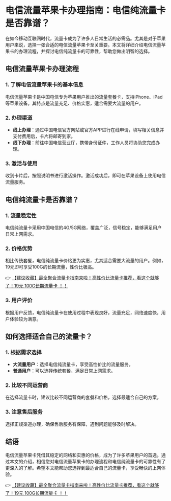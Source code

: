 # 电信流量苹果卡办理指南：电信纯流量卡是否靠谱？

在如今移动互联网时代，流量卡成为了许多人日常生活的必需品。尤其是对于苹果用户来说，选择一张合适的电信流量苹果卡至关重要。本文将详细介绍电信流量苹果卡的办理流程，并探讨电信纯流量卡的可靠性，帮助您做出明智的选择。

## 电信流量苹果卡办理流程

### 1. 了解电信流量苹果卡的基本信息
电信流量苹果卡是中国电信专为苹果用户推出的流量套餐卡，支持iPhone、iPad等苹果设备。其特点是流量充足、价格实惠，适合需要大流量的用户。

### 2. 办理渠道
- **线上办理**：通过中国电信官方网站或官方APP进行在线申请，填写相关信息并支付费用后，卡片将邮寄到家。
- **线下办理**：前往中国电信营业厅，携带身份证件，工作人员将协助您完成办理。

### 3. 激活与使用
收到卡片后，按照说明书进行激活操作。激活成功后，即可在苹果设备上使用电信流量服务。

## 电信纯流量卡是否靠谱？

### 1. 流量稳定性
电信纯流量卡采用中国电信的4G/5G网络，覆盖广泛，信号稳定，能够满足用户日常上网需求。

### 2. 价格优势
相比传统套餐，电信纯流量卡价格更为实惠，尤其适合需要大流量的用户。例如，19元即可享受100G的长期流量，性价比极高。

👉 [【建议收藏】最全聚合流量卡指南来啦！高性价比流量卡推荐，看这个就够了！19元 100G长期流量卡 ！！](https://bit.ly/Liuliangka)

### 3. 用户评价
根据用户反馈，电信纯流量卡在使用过程中表现良好，流量充足，网络速度快，用户体验较为满意。

## 如何选择适合自己的流量卡？

### 1. 根据需求选择
- **大流量用户**：选择电信纯流量卡，享受高性价比的流量服务。
- **普通用户**：可以选择传统套餐，满足日常上网需求。

### 2. 比较不同运营商
在选择流量卡时，建议比较不同运营商的套餐和价格，选择最适合自己的方案。

### 3. 注意售后服务
选择正规渠道办理，确保售后服务有保障，遇到问题能够及时解决。

## 结语

电信流量苹果卡凭借其稳定的网络和实惠的价格，成为了许多苹果用户的首选。通过本文的介绍，相信您对电信流量苹果卡的办理流程和电信纯流量卡的可靠性有了更深入的了解。希望本文能帮助您选择到最适合自己的流量卡，享受畅快的上网体验。

👉 [【建议收藏】最全聚合流量卡指南来啦！高性价比流量卡推荐，看这个就够了！19元 100G长期流量卡 ！！](https://bit.ly/Liuliangka)